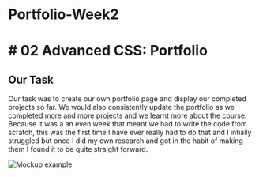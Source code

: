 # Portfolio-Week2

# # 02 Advanced CSS: Portfolio

## Our Task

Our task was to create our own portfolio page and display our completed projects so far. We would also consistently update the portfolio as we completed more and more projects and we learnt more about the course. Because it was a an even week that meant we had to write the code from scratch, this was the first time I have ever really had to do that and I intially struggled but once I did my own research and got in the habit of making them I found it to be quite straight forward.

![Mockup example](https://github.com/Mattdsena/Portfolio-Week2/blob/main/assets/Images/02-advanced-css-homework-demo.gif)
